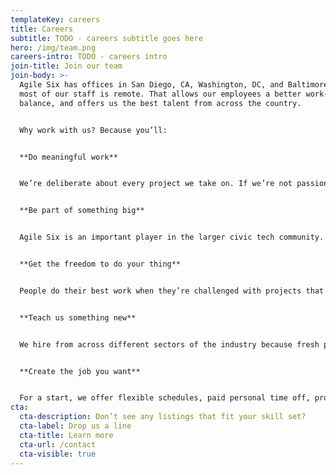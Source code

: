 ```yaml
---
templateKey: careers
title: Careers
subtitle: TODO - careers subtitle goes here
hero: /img/team.png
careers-intro: TODO - careers intro
join-title: Join our team
join-body: >-
  Agile Six has offices in San Diego, CA, Washington, DC, and Baltimore, MD, but
  most of our staff is remote. That allows our employees a better work-life
  balance, and offers us the best talent from across the country.


  Why work with us? Because you’ll:


  **Do meaningful work**


  We’re deliberate about every project we take on. If we’re not passionate about it or it doesn’t align with our values, we won’t do it.


  **Be part of something big**


  Agile Six is an important player in the larger civic tech community. We’re united by a belief in helping government serve citizens better. 


  **Get the freedom to do your thing**


  People do their best work when they’re challenged with projects that matter and given the ownership to find the solution. 


  **Teach us something new**


  We hire from across different sectors of the industry because fresh perspectives make our work better. Every one of us, from our newest hire to our founders, is both a student and a teacher. 


  **Create the job you want**


  For a start, we offer flexible schedules, paid personal time off, profit sharing, and financial help with career development and certifications.
cta:
  cta-description: Don’t see any listings that fit your skill set?
  cta-label: Drop us a line
  cta-title: Learn more
  cta-url: /contact
  cta-visible: true
---
```

